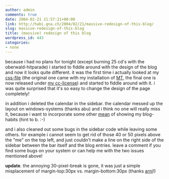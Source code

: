 ```yaml
---
author: admin
comments: true
date: 2004-02-21 21:57:21+00:00
link: http://habi.gna.ch/2004/02/21/massive-redesign-of-this-blog/
slug: massive-redesign-of-this-blog
title: (massive) redesign of this blog
wordpress_id: 443
categories:
- none
---
```


because i had no plans for tonight (except burning 25 cd's with the oberwald-hitparade) i started to fiddle around with the design of the blog and now it looks quite different.
it was the first time i actually looked at my [css-file](http://habi.gna.ch/blog/styles-site.css) (the original one came with my installation of [MT](http://movabletype.org/), the final one is now released under [my cc-license](http://creativecommons.org/licenses/by/1.0/)) and started to fiddle around with it. 
i was quite surprised that it's so easy to change the design of the page completely!

in addition i deleted the calendar in the sidebar. the calendar messed up the layout on windows-systems (thanks abu) and i think no one will really miss it, because i want to incorporate some other [mean](http://www.nilesh.org/mt/blogtimes/) of showing my blog-habits (hint to b. :-)

and i also cleaned out some bugs in the sidebar code while leaving some others. for example i cannot seem to get rid of those 40 or 50 pixels above the "me" on the top left, and just couldn't make a line on the right side of the sidebar between the bar itself and the blog entries. 
leave a comment if you find some bugs on your system or can help me with the two issues mentioned above!

**update**. the annoying 30-pixel-break is gone, it was just a simple misplacement of margin-top:30px vs. margin-bottom:30px (thanks [arni](http://arnoldseefeld.com/blog/)!)
